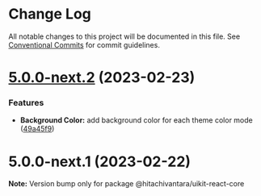 # Change Log

All notable changes to this project will be documented in this file.
See [Conventional Commits](https://conventionalcommits.org) for commit guidelines.

# [5.0.0-next.2](https://github.com/lumada-design/hv-uikit-react/compare/@hitachivantara/uikit-react-core@5.0.0-next.1...@hitachivantara/uikit-react-core@5.0.0-next.2) (2023-02-23)

### Features

- **Background Color:** add background color for each theme color mode ([49a45f9](https://github.com/lumada-design/hv-uikit-react/commit/49a45f9a6b82acd6f746855d1fe32951e13cf0f4))

# 5.0.0-next.1 (2023-02-22)

**Note:** Version bump only for package @hitachivantara/uikit-react-core
